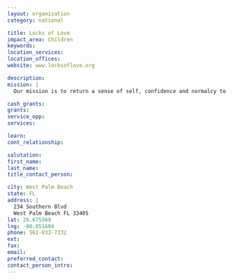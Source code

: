 ```yaml
---
layout: organization
category: national

title: Locks of Love
impact_area: Children
keywords: 
location_services: 
location_offices: 
website: www.locksoflove.org

description: 
mission: |
  Our mission is to return a sense of self, confidence and normalcy to children suffering from hair loss by utilizing donated ponytails to provide the highest quality hair prosthetics to financially disadvantaged children. The children receive hair prostheses free of charge or on a sliding scale, based on financial need.

cash_grants: 
grants: 
service_opp: 
services: 

learn: 
cont_relationship: 

salutation: 
first_name: 
last_name: 
title_contact_person: 

city: West Palm Beach
state: FL
address: |
  234 Southern Blvd  
  West Palm Beach FL 33405
lat: 26.675369
lng: -80.051604
phone: 561-833-7332
ext: 
fax: 
email: 
preferred_contact: 
contact_person_intro: 
---
```

